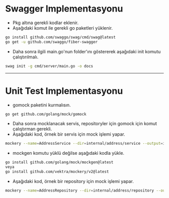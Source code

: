 # Swagger Implementasyonu
* Pkg altına gerekli kodlar eklenir. 
* Aşağıdaki komut ile gerekli go paketleri yüklenir.
``` bash
go install github.com/swaggo/swag/cmd/swag@latest
go get -u github.com/swaggo/fiber-swagger
```
* Daha sonra ilgili main.go'nun folder'ını göstererek aşağıdaki init komutu çalıştırılmalı.
```bash
swag init -g cmd/server/main.go -o docs
```
---
# Unit Test Implementasyonu
* gomock paketini kurmalısın.
``` bash
go get github.com/golang/mock/gomock
```
* Daha sonra mocklanacak servis, repositoryler için gomock için komut çalıştırman gerekli.
* Aşağıdaki kod, örnek bir servis için mock işlemi yapar.
``` bash
mockery --name=AddressService --dir=internal/address/service --output=internal/address/service/mocks
```
* mockgen komutu yüklü değilse aşağıdaki kodla yükle.
``` bash
go install github.com/golang/mock/mockgen@latest
veya
go install github.com/vektra/mockery/v2@latest
```
* Aşağıdaki kod, örnek bir repository için mock işlemi yapar.
``` bash
mockery --name=AddressRepository --dir=internal/address/repository --output=internal/address/repository/mocks
```